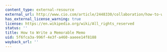 ```yaml
---
content_type: external-resource
external_url: http://www.cio.com/article/2448330/collaboration/how-to-write-a-memorable-memo.html
has_external_license_warning: true
license: https://en.wikipedia.org/wiki/All_rights_reserved
status: ''
title: How to Write a Memorable Memo
uid: 5f6fca3a-996f-4e3f-a460-aaeee14f8188
wayback_url: ''
---
```

